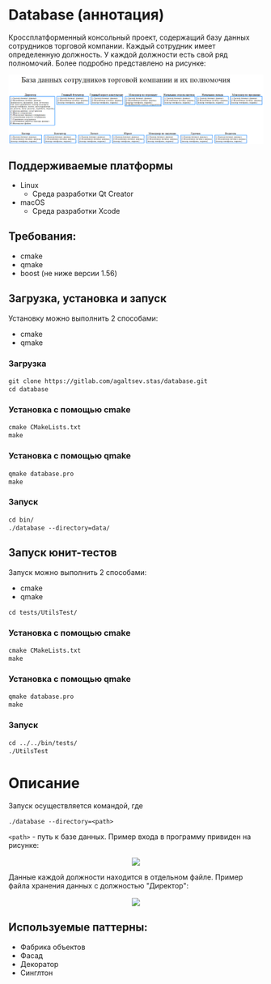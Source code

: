 # Database (аннотация)
Кроссплатформенный консольный проект, содержащий базу данных сотрудников торговой компании. Каждый сотрудник имеет определенную должность. У каждой должности есть свой ряд полномочий. Более подробно представлено на рисунке:
<p align="center">
<img src="images/database.png" align="center"/></p>

## Поддерживаемые платформы
* Linux 
  * Среда разработки Qt Creator
* macOS
  * Среда разработки Xcode

## Требования:
* cmake
* qmake
* boost (не ниже версии 1.56)

## Загрузка, установка и запуск
Установку можно выполнить 2 способами:
* cmake
* qmake

### Загрузка
```
git clone https://gitlab.com/agaltsev.stas/database.git
cd database
```
### Установка с помощью cmake
```
cmake CMakeLists.txt
make
```
### Установка с помощью qmake
```
qmake database.pro
make
```
### Запуск
```
cd bin/
./database --directory=data/
```

## Запуск юнит-тестов
Запуск можно выполнить 2 способами:
* cmake
* qmake
```
cd tests/UtilsTest/
```
### Установка с помощью cmake
```
cmake CMakeLists.txt
make
```
### Установка с помощью qmake
```
qmake database.pro
make
```
### Запуск
```
cd ../../bin/tests/
./UtilsTest
```

# Описание
Запуск осуществляется командой, где 
```
./database --directory=<path>
```
```<path>``` - путь к базе данных. Пример входа в программу привиден на рисунке:
<p align="center">
<img src="images/accountlogin.png" align="center"/></p>
Данные каждой должности находится в отдельном файле. Пример файла хранения данных c должностью "Директор":
<p align="center">
<img src="images/director.png" align="center"/></p>

## Используемые паттерны:
* Фабрика объектов
* Фасад
* Декоратор
* Синглтон
